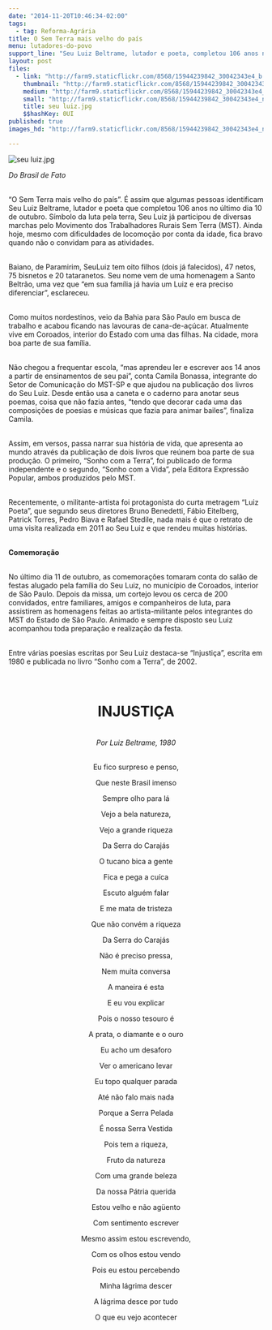 ```yaml
---
date: "2014-11-20T10:46:34-02:00"
tags:
  - tag: Reforma-Agrária
title: O Sem Terra mais velho do país
menu: lutadores-do-povo
support_line: "Seu Luiz Beltrame, lutador e poeta, completou 106 anos no mês de outubro."
layout: post
files:
  - link: "http://farm9.staticflickr.com/8568/15944239842_30042343e4_b.jpg"
    thumbnail: "http://farm9.staticflickr.com/8568/15944239842_30042343e4_t.jpg"
    medium: "http://farm9.staticflickr.com/8568/15944239842_30042343e4_z.jpg"
    small: "http://farm9.staticflickr.com/8568/15944239842_30042343e4_n.jpg"
    title: seu luiz.jpg
    $$hashKey: 0UI
published: true
images_hd: "http://farm9.staticflickr.com/8568/15944239842_30042343e4_n.jpg"

---
```

<p><img alt="seu luiz.jpg" src="http://farm9.staticflickr.com/8568/15944239842_30042343e4_b.jpg" /></p>

<p><em>Do Brasil de Fato</em></p>

<p><br />
&ldquo;O Sem Terra mais velho do pa&iacute;s&rdquo;. &Eacute; assim que algumas pessoas identificam Seu Luiz Beltrame, lutador e poeta que completou 106 anos no &uacute;ltimo dia 10 de outubro. S&iacute;mbolo da luta pela terra, Seu Luiz j&aacute; participou de diversas marchas pelo Movimento dos Trabalhadores Rurais Sem Terra (MST). Ainda hoje, mesmo com dificuldades de locomo&ccedil;&atilde;o por conta da idade, fica bravo quando n&atilde;o o convidam para as atividades.</p>

<p><br />
Baiano, de Paramirim, SeuLuiz tem oito filhos (dois j&aacute; falecidos), 47 netos, 75 bisnetos e 20 tataranetos. Seu nome vem de uma homenagem a Santo Beltr&atilde;o, uma vez que &ldquo;em sua fam&iacute;lia j&aacute; havia um Luiz e era preciso diferenciar&rdquo;, esclareceu.</p>

<p><br />
Como muitos nordestinos, veio da Bahia para S&atilde;o Paulo em busca de trabalho e acabou ficando nas lavouras de cana-de-a&ccedil;&uacute;car. Atualmente vive em Coroados, interior do Estado com uma das filhas. Na cidade, mora boa parte de sua fam&iacute;lia.</p>

<p><br />
N&atilde;o chegou a frequentar escola, &ldquo;mas aprendeu ler e escrever aos 14 anos a partir de ensinamentos de seu pai&rdquo;, conta Camila Bonassa, integrante do Setor de Comunica&ccedil;&atilde;o do MST-SP e que ajudou na publica&ccedil;&atilde;o dos livros do Seu Luiz. Desde ent&atilde;o usa a caneta e o caderno para anotar seus poemas, coisa que n&atilde;o fazia antes, &ldquo;tendo que decorar cada uma das composi&ccedil;&otilde;es de poesias e m&uacute;sicas que fazia para animar bailes&rdquo;, finaliza Camila.</p>

<p><br />
Assim, em versos, passa narrar sua hist&oacute;ria de vida, que apresenta ao mundo atrav&eacute;s da publica&ccedil;&atilde;o de dois livros que re&uacute;nem boa parte de sua produ&ccedil;&atilde;o. O primeiro, &ldquo;Sonho com a Terra&rdquo;, foi publicado de forma independente e o segundo, &ldquo;Sonho com a Vida&rdquo;, pela Editora Express&atilde;o Popular, ambos produzidos pelo MST.</p>

<p><br />
Recentemente, o militante-artista foi protagonista do curta metragem &ldquo;Luiz Poeta&rdquo;, que segundo seus diretores Bruno Benedetti, F&aacute;bio Eitelberg, Patrick Torres, Pedro Biava e Rafael Stedile, nada mais &eacute; que o retrato de uma visita realizada em 2011 ao Seu Luiz e que rendeu muitas hist&oacute;rias.</p>

<p><br />
<strong>Comemora&ccedil;&atilde;o</strong></p>

<p><br />
No &uacute;ltimo dia 11 de outubro, as comemora&ccedil;&otilde;es tomaram conta do sal&atilde;o de festas alugado pela fam&iacute;lia do Seu Luiz, no munic&iacute;pio de Coroados, interior de S&atilde;o Paulo. Depois da missa, um cortejo levou os cerca de 200 convidados, entre familiares, amigos e companheiros de luta, para assistirem as homenagens feitas ao artista-militante pelos integrantes do MST do Estado de S&atilde;o Paulo. Animado e sempre disposto seu Luiz acompanhou toda prepara&ccedil;&atilde;o e realiza&ccedil;&atilde;o da festa.</p>

<p><br />
Entre v&aacute;rias poesias escritas por Seu Luiz destaca-se &ldquo;Injusti&ccedil;a&rdquo;, escrita em 1980 e publicada no livro &ldquo;Sonho com a Terra&rdquo;, de 2002.</p>

<h1 style="text-align: center;"><br />
<strong>INJUSTI&Ccedil;A</strong></h1>

<p style="text-align: center;"><br />
<em>Por Luiz Beltrame, 1980</em></p>

<p style="text-align: center;"><br />
Eu fico surpreso e penso,</p>

<p style="text-align: center;">Que neste Brasil imenso</p>

<p style="text-align: center;">Sempre olho para l&aacute;</p>

<p style="text-align: center;">Vejo a bela natureza,</p>

<p style="text-align: center;">Vejo a grande riqueza</p>

<p style="text-align: center;">Da Serra do Caraj&aacute;s</p>

<p style="text-align: center;">O tucano bica a gente</p>

<p style="text-align: center;">Fica e pega a cu&iacute;ca</p>

<p style="text-align: center;">Escuto algu&eacute;m falar</p>

<p style="text-align: center;">E me mata de tristeza</p>

<p style="text-align: center;">Que n&atilde;o conv&eacute;m a riqueza</p>

<p style="text-align: center;">Da Serra do Caraj&aacute;s</p>

<p style="text-align: center;">N&atilde;o &eacute; preciso pressa,</p>

<p style="text-align: center;">Nem muita conversa</p>

<p style="text-align: center;">A maneira &eacute; esta</p>

<p style="text-align: center;">E eu vou explicar</p>

<p style="text-align: center;">Pois o nosso tesouro &eacute;</p>

<p style="text-align: center;">A prata, o diamante e o ouro</p>

<p style="text-align: center;">Eu acho um desaforo</p>

<p style="text-align: center;">Ver o americano levar</p>

<p style="text-align: center;">Eu topo qualquer parada</p>

<p style="text-align: center;">At&eacute; n&atilde;o falo mais nada</p>

<p style="text-align: center;">Porque a Serra Pelada</p>

<p style="text-align: center;">&Eacute; nossa Serra Vestida</p>

<p style="text-align: center;">Pois tem a riqueza,</p>

<p style="text-align: center;">Fruto da natureza</p>

<p style="text-align: center;">Com uma grande beleza</p>

<p style="text-align: center;">Da nossa P&aacute;tria querida</p>

<p style="text-align: center;">Estou velho e n&atilde;o ag&uuml;ento</p>

<p style="text-align: center;">Com sentimento escrever</p>

<p style="text-align: center;">Mesmo assim estou escrevendo,</p>

<p style="text-align: center;">Com os olhos estou vendo</p>

<p style="text-align: center;">Pois eu estou percebendo</p>

<p style="text-align: center;">Minha l&aacute;grima descer</p>

<p style="text-align: center;">A l&aacute;grima desce por tudo</p>

<p style="text-align: center;">O que eu vejo acontecer</p>
